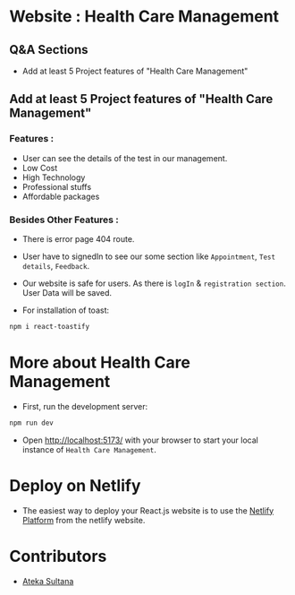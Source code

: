 # Website : Health Care Management

<!-- Live Link : https://health-wellness-events-d3d8c.web.app -->

## Q&A Sections
- Add at least 5 Project features of "Health Care Management"

## Add at least 5 Project features of "Health Care Management"

### Features :

* User can see the details of the test in our management. 
* Low Cost
* High Technology
* Professional stuffs
* Affordable packages

### Besides Other Features :
* There is error page 404 route.
* User have to signedIn to see our some section like `Appointment`, `Test details`, `Feedback`.
* Our website is safe for users. As there is `logIn` & `registration section`. User Data will be saved.


* For installation of toast:
```bash
npm i react-toastify
```




# More about Health Care Management
* First, run the development server:

```bash
npm run dev
```
* Open [http://localhost:5173/](http://localhost:5173/) with your browser to start your local instance of `Health Care Management`.


# Deploy on Netlify

* The easiest way to deploy your React.js website is to use the [Netlify Platform]( https://app.netlify.com/) from the netlify website.


# Contributors

- [Ateka Sultana](https://github.com/programming-hero-web-course-4/b8a9-event-management-Ateka-Oishi)

